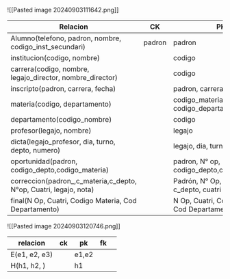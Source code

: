 ![[Pasted image 20240903111642.png]]

| Relacion                                                          | CK     | PK                                             | FK                                  |     |
| ----------------------------------------------------------------- | ------ | ---------------------------------------------- | ----------------------------------- | --- |
| Alumno(telefono, padron, nombre, codigo_inst_secundari)           | padron | padron                                         | codigo_inst_secundaria              |     |
| institucion(codigo, nombre)                                       |        | codigo                                         |                                     |     |
| carrera(codigo, nombre, legajo_director, nombre_director)         |        | codigo                                         |                                     |     |
| inscripto(padron, carrera, fecha)                                 |        | padron, carrera                                | padron, carrera                     |     |
| materia(codigo, departamento)                                     |        | codigo_materia, codigo_departamento            | codigo_departamento                 |     |
| departamento(codigo_nombre)                                       |        | codigo                                         |                                     |     |
| profesor(legajo, nombre)                                          |        | legajo                                         |                                     |     |
| dicta(legajo_profesor, dia, turno, depto, numero)                 |        | legajo, dia, turno                             | legajo, depto, numero materia       |     |
| oportunidad(padron, codigo_depto,codigo_materia)                  |        | padron, N° op, codigo_depto,codigo_materia     | padroo, codigo depto codigo materia |     |
| correccion(padron_,c_materia,c_depto, N°op, Cuatri, legajo, nota) |        | Padrón, N° Op, c_mat, c_depto, cuatri          | padro, cmateria, cpto, legajo, N Op |     |
| final(N Op, Cuatri, Codigo Materia, Cod Departamento)             |        | N Op, Cuatri, Codigo Materia, Cod Departamento | Codigo Materia, Cod Departamento    |     |


![[Pasted image 20240903120746.png]]

| relacion      | ck  | pk    | fk  |     |
| ------------- | --- | ----- | --- | --- |
| E(e1, e2, e3) |     | e1,e2 |     |     |
| H(h1, h2, )   |     | h1    |     |     |

